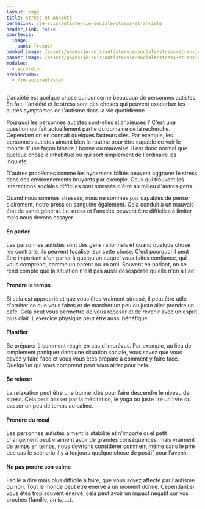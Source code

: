 ```yaml
---
layout: page
title: Stress et Anxiété
permalink: /je-suis/autiste/vie-sociale/stress-et-anxiete
header_link: false
courtesis:
  image:
    bank: freepik
oembed_image: /assets/pages/je-suis/autiste/vie-sociale/stress-et-anxiete/opengraph.jpg
banner_image: /assets/pages/je-suis/autiste/vie-sociale/stress-et-anxiete/banner.jpg
modules:
  - accordion
breadcrumbs:
  - /je-suis/autiste/
---
```


L'anxiété est quelque chose qui concerne beaucoup de personnes autistes.
En fait, l'anxiété et le stress sont des choses qui peuvent exacerber les autres symptomes de l'autisme dans la vie quotidienne.

Pourquoi les personnes autistes sont-elles si anxieuses&nbsp;?
C'est une question qui fait actuellement partie du domaine de la recherche. Cependant on en connaît  quelques facteurs clés.
Par exemple, les personnes autistes aiment bien la routine pour être capable de voir le monde d'une façon binaire / bonne ou mauvaise.
Il est donc normal que quelque chose d'inhabituel ou qui sort simplement de l'ordinaire les inquiète.

D'autres problèmes comme les hypersensibilités peuvent aggraver le stress dans des environnements bruyants par exemple.
Ceux qui trouvent les interactions sociales difficiles sont stressés d'être au milieu d'autres gens.

Quand nous sommes stressés, nous ne sommes pas capables de penser clairement, notre pression sanguine également. Cela conduit à un mauvais état de santé général.
Le stress et l'anxiété peuvent être difficiles à limiter mais nous devons essayer.


<amp-accordion animate expand-single-section disable-session-states>
 <section expanded>
  <h4 class="n"><span></span>En parler</h4>
  <div>
<p>Les personnes autistes sont des gens rationnels et quand quelque chose les contrarie, ils peuvent focaliser sur cette chose.
C'est pourquoi il peut être important d'en parler à quelqu'un auquel vous faites confiance, qui vous comprend, comme un parent ou un ami.
Souvent en parlant, on se rend compte que la situation n'est pas aussi deséspérée qu'elle n'en a l'air.</p>
  </div>
 </section>
 <section>
  <h4 class="n"><span></span>Prendre le temps</h4>
  <div>
<p>Si cela est approprié et que vous êtes vraiment stressé, il peut être utile d'arrêter ce que vous faites et de marcher un peu ou juste aller prendre un café. Cela peut vous permettre de vous reposer et de revenir avec un esprit plus clair.
L'exercice physique peut être aussi bénéfique.</p>
  </div>
 </section>
 <section>
  <h4 class="n"><span></span>Planifier</h4>
  <div>
<p>Se préparer à comment réagir en cas d'imprévus.
Par exemple, au lieu de simplement paniquer dans une situation sociale, vous savez que vous devez y faire face et vous vous êtes préparé à comment y faire face.
Quelqu'un qui vous comprend peut vous aider pour cela.</p>
  </div>
 </section>
 <section>
  <h4 class="n"><span></span>Se relaxer</h4>
  <div>
<p>La relaxation peut être une bonne idée pour faire descendre le niveau de stress.
Cela peut passer par la méditation, le yoga ou juste lire un livre ou passer un peu de temps au calme.</p>
  </div>
 </section>
 <section>
  <h4 class="n"><span></span>Prendre du recul</h4>
  <div>
<p>Les personnes autistes aiment la stabilité et n'importe quel petit changement peut
vraiment avoir de grandes conséquences, mais vraiment de temps en temps,
nous devrions considérer comment même dans le pire des cas le scénario
il y a toujours quelque chose de positif pour l'avenir.</p>
  </div>
 </section>
 <section>
  <h4 class="n"><span></span>Ne pas perdre son calme</h4>
  <div>
<p>Facile à dire mais plus difficile à faire, que vous soyez affecté par l'autisme ou non.
Tout le monde peut être énervé à un moment donné.
Cependant si vous êtes trop souvent énervé, cela peut avoir un impact négatif sur vos proches (famille, amis, …).</p>
  </div>
 </section>
</amp-accordion>


